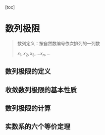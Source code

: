 [toc]

# 数列极限

> 数列定义：按自然数编号依次排列的一列数
>
> $x_1,x_2,x_3,...x_n,...$
 
## 数列极限的定义



## 收敛数列极限的基本性质

## 数列极限的计算

## 实数系的六个等价定理